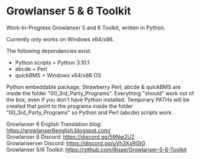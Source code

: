 # Growlanser 5 & 6 Toolkit

Work-In-Progress Growlanser 5 and 6 Toolkit, written in Python.

Currently only works on Windows x64/x86.

The following dependencies exist:

- Python scripts = Python 3.10.1
- abcde = Perl
- quickBMS = Windows x64/x86 OS

Python embeddable package, Strawberry Perl, abcde & quickBMS are inside the folder "00_3rd_Party_Programs".
Everything "should" work out of the box, even if you don't have Python installed.
Temporary PATHs will be created that point to the programs inside the folder "00_3rd_Party_Programs" so Python and Perl (abcde) scripts work.

Growlanser 6 English Translation blog: https://growlanser6english.blogspot.com/ <br />
Growlanser 6 Discord: https://discord.gg/59Nw2U2 <br />
Growlanserver Discord: https://discord.gg/uVh3XxRGtG <br />
Growlanser 5/6 Toolkit: https://github.com/Risae/Growlanser-5-6-Toolkit
